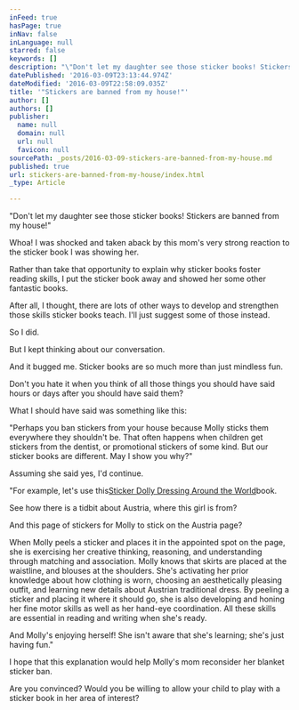```yaml
---
inFeed: true
hasPage: true
inNav: false
inLanguage: null
starred: false
keywords: []
description: "\"Don't let my daughter see those sticker books! Stickers are banned from my house!\""
datePublished: '2016-03-09T23:13:44.974Z'
dateModified: '2016-03-09T22:58:09.035Z'
title: '"Stickers are banned from my house!"'
author: []
authors: []
publisher:
  name: null
  domain: null
  url: null
  favicon: null
sourcePath: _posts/2016-03-09-stickers-are-banned-from-my-house.md
published: true
url: stickers-are-banned-from-my-house/index.html
_type: Article

---
```

"Don't let my daughter see those sticker books! Stickers are banned from my house!"

Whoa! I was shocked and taken aback by this mom's very strong reaction to the sticker book I was showing her.

Rather than take that opportunity to explain why sticker books foster reading skills, I put the sticker book away and showed her some other fantastic books.

After all, I thought, there are lots of other ways to develop and strengthen those skills sticker books teach. I'll just suggest some of those instead.

So I did.

But I kept thinking about our conversation.

And it bugged me. Sticker books are so much more than just mindless fun.

Don't you hate it when you think of all those things you should have said hours or days after you should have said them?

What I should have said was something like this:

"Perhaps you ban stickers from your house because Molly sticks them everywhere they shouldn't be. That often happens when children get stickers from the dentist, or promotional stickers of some kind. But our sticker books are different. May I show you why?"

Assuming she said yes, I'd continue.

"For example, let's use this[Sticker Dolly Dressing Around the World][0]book.

See how there is a tidbit about Austria, where this girl is from?

And this page of stickers for Molly to stick on the Austria page?

When Molly peels a sticker and places it in the appointed spot on the page, she is exercising her creative thinking, reasoning, and understanding through matching and association. Molly knows that skirts are placed at the waistline, and blouses at the shoulders. She's activating her prior knowledge about how clothing is worn, choosing an aesthetically pleasing outfit, and learning new details about Austrian traditional dress. By peeling a sticker and placing it where it should go, she is also developing and honing her fine motor skills as well as her hand-eye coordination. All these skills are essential in reading and writing when she's ready.

And Molly's enjoying herself! She isn't aware that she's learning; she's just having fun."

I hope that this explanation would help Molly's mom reconsider her blanket sticker ban.

Are you convinced? Would you be willing to allow your child to play with a sticker book in her area of interest?

[0]: http://x3754.myubam.com/p/1125/sticker-dolly-dressing-around-the-world